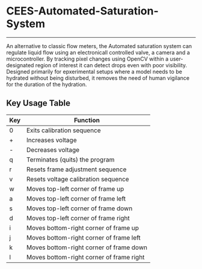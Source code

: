# CEES-Automated-Saturation-System
----------------------------------
An alternative to classic flow meters, the Automated saturation system can regulate liquid flow using an electronicall controlled valve, a camera and a microcontroller. By tracking pixel changes using OpenCV within a user-designated region of interest it can detect drops even with poor visibility. Designed primarily for epxerimental setups where a model needs to be hydrated without being disturbed, it removes the need of human vigilance for the duration of the hydration.

## Key Usage Table
| Key| Function						 		    	             |
|----|-------------------------------------------|
| 0	 | Exits calibration sequence	 			         |
| +	 | Increases voltage	 				            	 |
| -	 | Decreases voltage	 				             	 |
| q	 | Terminates (quits) the program	 		       |
| r	 | Resets frame adjustment sequence	 		     |
| v	 | Resets voltage calibration sequence	   	 |
| w	 | Moves top-left corner of frame up	 	     |
| a	 | Moves top-left corner of frame left	   	 |
| s	 | Moves top-left corner of frame down	 	   |
| d	 | Moves top-left corner of frame right 	   |
| i	 | Moves bottom-right corner of frame up  	 |
| j	 | Moves bottom-right corner of frame left	 |
| k	 | Moves bottom-right corner of frame down	 |
| l	 | Moves bottom-right corner of frame right	 |
